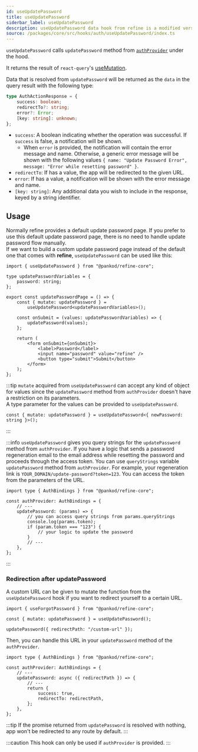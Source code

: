```yaml
---
id: useUpdatePassword
title: useUpdatePassword
siderbar_label: useUpdatePassword
description: useUpdatePassword data hook from refine is a modified version of react-query's useMutation for registration.
source: /packages/core/src/hooks/auth/useUpdatePassword/index.ts
---
```


`useUpdatePassword` calls `updatePassword` method from [`authProvider`](/api-reference/core/providers/auth-provider.md) under the hood.

It returns the result of `react-query`'s [useMutation](https://react-query.tanstack.com/reference/useMutation).

Data that is resolved from `updatePassword` will be returned as the `data` in the query result with the following type:

```ts
type AuthActionResponse = {
    success: boolean;
    redirectTo?: string;
    error?: Error;
    [key: string]: unknown;
};
```

-   `success`: A boolean indicating whether the operation was successful. If `success` is false, a notification will be shown.
    -   When `error` is provided, the notification will contain the error message and name. Otherwise, a generic error message will be shown with the following values `{ name: "Update Password Error", message: "Error while resetting password" }`.
-   `redirectTo`: If has a value, the app will be redirected to the given URL.
-   `error`: If has a value, a notification will be shown with the error message and name.
-   `[key: string]`: Any additional data you wish to include in the response, keyed by a string identifier.

## Usage

Normally refine provides a default update password page. If you prefer to use this default update password page, there is no need to handle update password flow manually.  
If we want to build a custom update password page instead of the default one that comes with **refine**, `useUpdatePassword` can be used like this:

```tsx title="pages/customupdatePasswordPage"
import { useUpdatePassword } from "@pankod/refine-core";

type updatePasswordVariables = {
    password: string;
};

export const updatePasswordPage = () => {
    const { mutate: updatePassword } =
        useUpdatePassword<updatePasswordVariables>();

    const onSubmit = (values: updatePasswordVariables) => {
        updatePassword(values);
    };

    return (
        <form onSubmit={onSubmit}>
            <label>Password</label>
            <input name="password" value="refine" />
            <button type="submit">Submit</button>
        </form>
    );
};
```

:::tip
`mutate` acquired from `useUpdatePassword` can accept any kind of object for values since the `updatePassword` method from `authProvider` doesn't have a restriction on its parameters.  
A type parameter for the values can be provided to `useUpdatePassword`.

```tsx
const { mutate: updatePassword } = useUpdatePassword<{ newPassword: string }>();
```

:::

:::info
`useUpdatePassword` gives you query strings for the `updatePassword` method from `authProvider`. If you have a logic that sends a password regeneration email to the email address while resetting the password and proceeds through the access token. You can use `queryStrings` variable `updatePassword` method from `authProvider`. For example, your regeneration link is `YOUR_DOMAIN/update-password?token=123`. You can access the token from the parameters of the URL.

```tsx
import type { AuthBindings } from "@pankod/refine-core";

const authProvider: AuthBindings = {
    // ---
    updatePassword: (params) => {
        // you can access query strings from params.queryStrings
        console.log(params.token);
        if (param.token === "123") {
            // your logic to update the password
        }
        // ---
    },
};
```

:::

### Redirection after updatePassword

A custom URL can be given to mutate the function from the `useUpdatePassword` hook if you want to redirect yourself to a certain URL.

```tsx
import { useForgotPassword } from "@pankod/refine-core";

const { mutate: updatePassword } = useUpdatePassword();

updatePassword({ redirectPath: "/custom-url" });
```

Then, you can handle this URL in your `updatePassword` method of the `authProvider`.

```tsx
import type { AuthBindings } from "@pankod/refine-core";

const authProvider: AuthBindings = {
    // ---
    updatePassword: async ({ redirectPath }) => {
        // ---
        return {
            success: true,
            redirectTo: redirectPath,
        };
    },
};
```

:::tip
If the promise returned from `updatePassword` is resolved with nothing, app won't be redirected to any route by default.
:::

:::caution
This hook can only be used if `authProvider` is provided.
:::
